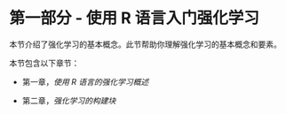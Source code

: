 # 第一部分 - 使用 R 语言入门强化学习

本节介绍了强化学习的基本概念。此节帮助你理解强化学习的基本概念和要素。

本节包含以下章节：

+   第一章，*使用 R 语言的强化学习概述*

+   第二章，*强化学习的构建块*
